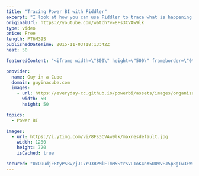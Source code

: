 ```yaml
---
title: "Tracing Power BI with Fiddler"
excerpt: "I look at how you can use Fiddler to trace what is happening between your client machine and the Power BI Service.  This looks at the API's we use and what is returned.  SUBSCRIBE! https://www.youtube.com/channel/UCFp1vaKzpfvoGai0vE5VJ0w?sub_confirmation=1  LET'S CONNECT!  Blogs -- http://blogs.technet.com/powerbisupport"
originalUrl: https://youtube.com/watch?v=8Fs3CVAw9lk
type: video
price: Free
length: PT6M39S
publishedDateTime: 2015-11-03T18:13:42Z
heat: 50

featuredContent: "<iframe width=\"800\" height=\"500\" frameborder=\"0\" src=\"https://www.youtube.com/embed/8Fs3CVAw9lk\" allow=\"accelerometer; autoplay; encrypted-media; gyroscope; picture-in-picture\" allowfullscreen></iframe>"

provider:
  name: Guy in a Cube
  domain: guyinacube.com
  images:
    - url: https://everyday-cc.github.io/powerbi/assets/images/organizations/guyinacube.com-50x50.jpg
      width: 50
      height: 50

topics:
  - Power BI

images:
  - url: https://i.ytimg.com/vi/8Fs3CVAw9lk/maxresdefault.jpg
    width: 1280
    height: 720
    isCached: true

secured: "UxO9udjE8tyPSRv/jJ17r93BPMlFTmM5StrSVL1oK4nX5U0WvEJ5p8gTw3FW3Hl0ovLNdd3rZe8MQNM56OeW/PWFwYN/iyw8Qm3SUuyWbpl6nu1PDOnn0E6iEadYsNvr3r9XcvRVFeCMg+TN4/qIM/7XQCPcgDh6ZLN/WP69E/3OU1tJwnqiLm3TVC4GR89gDZNKYNH9womgqnVPQf3E92cithN5c/Bb2h0tCNV6pAxrMc4DTIL6nPlcQM/6YKZxCQ5wRes8CIhVMgHvIomXty2Ta96BB/LYK6J+WhDQOYTM6P6hTz0cbkmgwhP3V9n0gvWARZFjMyYSTLO1UQrgVpjAo7YFn0puo5DDxeLp0y3iSb0oI7hUlSW7Nwkh7ZjqzhKBAdbt6Fh4gK2LePTPn3Lz+X0qqnpxhEeCcXYRJV4=;6cpZf2DY1Lr65DKVGO+AbA=="
---
```


